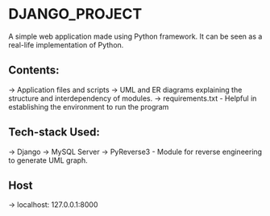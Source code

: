 # DJANGO_PROJECT
A simple web application made using Python framework. It can be seen as a real-life implementation of Python.

## Contents:
-> Application files and scripts
-> UML and ER diagrams explaining the structure and interdependency of modules.
-> requirements.txt - Helpful in establishing the environment to run the program

## Tech-stack Used:
-> Django
-> MySQL Server
-> PyReverse3 - Module for reverse engineering to generate UML graph.

## Host
-> localhost: 127.0.0.1:8000
